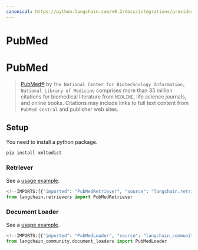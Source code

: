 ```yaml
---
canonical: https://python.langchain.com/v0.2/docs/integrations/providers/pubmed/
---
```


# PubMed

# PubMed

> [PubMed®](https://pubmed.ncbi.nlm.nih.gov/) by `The National Center for Biotechnology Information, National Library of Medicine`
comprises more than 35 million citations for biomedical literature from `MEDLINE`, life science journals, and online books.
Citations may include links to full text content from `PubMed Central` and publisher web sites.

## Setup
You need to install a python package.

```bash
pip install xmltodict
```

### Retriever

See a [usage example](/docs/integrations/retrievers/pubmed).

```python
<!--IMPORTS:[{"imported": "PubMedRetriever", "source": "langchain.retrievers", "docs": "https://api.python.langchain.com/en/latest/retrievers/langchain_community.retrievers.pubmed.PubMedRetriever.html", "title": "PubMed"}]-->
from langchain.retrievers import PubMedRetriever
```

### Document Loader

See a [usage example](/docs/integrations/document_loaders/pubmed).

```python
<!--IMPORTS:[{"imported": "PubMedLoader", "source": "langchain_community.document_loaders", "docs": "https://api.python.langchain.com/en/latest/document_loaders/langchain_community.document_loaders.pubmed.PubMedLoader.html", "title": "PubMed"}]-->
from langchain_community.document_loaders import PubMedLoader
```